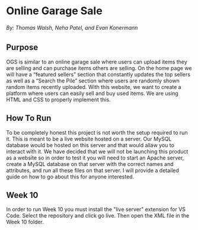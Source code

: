 # Online Garage Sale
###### By: Thomas Walsh, Neha Patel, and Evan Konermann
## Purpose
OGS is similar to an online garage sale where users can upload items they are selling and can purchase items others are selling. On the home page we will have a “featured sellers” section that constantly updates the top sellers as well as a “Search the Pile” section where users are randomly shown random items recently uploaded. With this website, we want to create a platform where users can easily sell and buy used items. We are using HTML and CSS to properly implement this.

## How To Run
To be completely honest this project is not worth the setup required to run it. This is meant to be a live website hosted on a server. Our MySQL database would be hosted on this server and that would allaw you to interact with it. We have decided that we will not be launching this product as a website so in order to test it you will need to start an Apache server, create a MySQL database on that server with the correct names and attributes, and run all these files on that server. I will provide a detailed guide on how to go about this for anyone interested.

## Week 10
In order to run Week 10 you must install the "live server" extension for VS Code. Select the repository and click go live. Then open the XML file in the Week 10 folder.